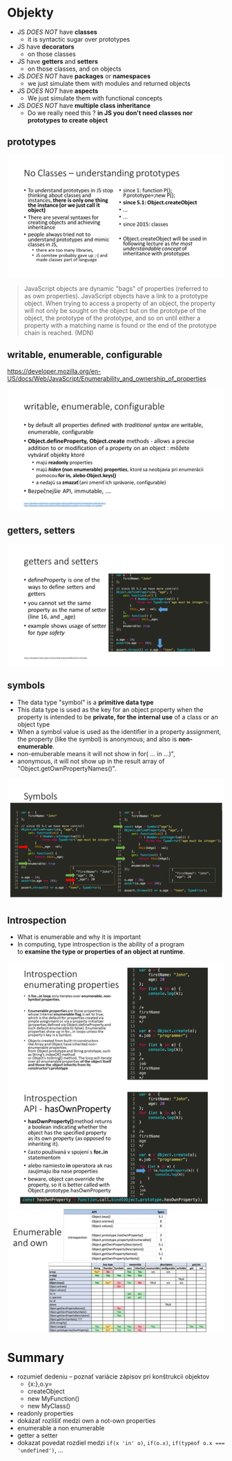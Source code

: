 # Objekty
- JS *DOES NOT* have **classes** 
  - it is syntactic sugar over prototypes
- JS have **decorators** 
  - on those classes
- JS have **getters** and **setters**
  - on those classes, and on objects
- JS *DOES NOT* have **packages** or **namespaces**
  - we just simulate them with modules and returned objects
- JS *DOES NOT* have **aspects**
  - We just simulate them with functional concepts
- JS *DOES NOT* have **multiple class inheritance**
  - Do we really need this ? **in JS you don't need classes nor prototypes to create object**

## prototypes
![](images/04-prototypes.png)
    
> JavaScript objects are dynamic "bags" of properties (referred to as own properties). JavaScript objects have a link to a prototype object. When trying to access a property of an object, the property will not only be sought on the object but on the prototype of the object, the prototype of the prototype, and so on until either a property with a matching name is found or the end of the prototype chain is reached. (MDN)

## writable, enumerable, configurable
https://developer.mozilla.org/en-US/docs/Web/JavaScript/Enumerability_and_ownership_of_properties

![](images/04-writable-enumerable-configurable.png)

## getters, setters
![](images/04-getters-setters.png)

## symbols
- The data type "symbol" is a **primitive data type**
- This data type is used as the key for an object property when the property is intended to be **private, for the internal use** of a class or an object type
- When a symbol value is used as the identifier in a property assignment, the property (like the symbol) is anonymous; and also is **non-enumerable**. 
- non-emuberable means it will not show in for( ... in ...)", 
- anonymous, it will not show up in the result array of "Object.getOwnPropertyNames()". 

![](images/04-symbols.png)

## Introspection
- What is enumerable and why it is important
- In computing, type introspection is the ability of a program to **examine the type or properties of an object at runtime**.

![](images/04-introspection-enumerating.png)
![](images/04-introspection-hasownproperty.png)
![](images/04-introspection.png)

# Summary
- rozumieť dedeniu – poznať variácie zápisov pri konštrukcii objektov
  - {x:},o.y=
  - createObject
  - new MyFunction()
  - new MyClass()
- readonly properties
- dokázať rozlíšiť medzi own a not-own properties
- enumerable a non enumerable
- getter a setter
- dokazat povedat rozdiel medzi `if(x 'in' o)`, `if(o.x)`, `if(typeof o.x === 'undefined')`, ...
